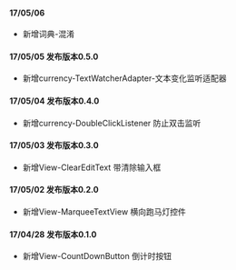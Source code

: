 #### 17/05/06

* 新增词典-混淆

#### 17/05/05 发布版本0.5.0

* 新增currency-TextWatcherAdapter-文本变化监听适配器

#### 17/05/04 发布版本0.4.0

* 新增currency-DoubleClickListener 防止双击监听

#### 17/05/03 发布版本0.3.0

* 新增View-ClearEditText 带清除输入框

#### 17/05/02 发布版本0.2.0

* 新增View-MarqueeTextView 横向跑马灯控件

#### 17/04/28 发布版本0.1.0

* 新增View-CountDownButton 倒计时按钮



